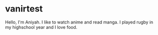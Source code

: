 # vanirtest
Hello, I'm Aniyah. I like to watch anime and read manga.
I played rugby in my highschool year and I love food.
